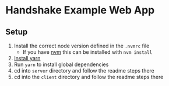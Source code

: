 # Handshake Example Web App

## Setup

1. Install the correct node version defined in the `.nvmrc` file
   - If you have [nvm](https://github.com/creationix/nvm) this can be installed with `nvm install`
2. [Install yarn](https://yarnpkg.com/en/docs/install)
3. Run `yarn` to install global dependencies
4. cd into `server` directory and follow the readme steps there
5. cd into the `client` directory and follow the readme steps there
